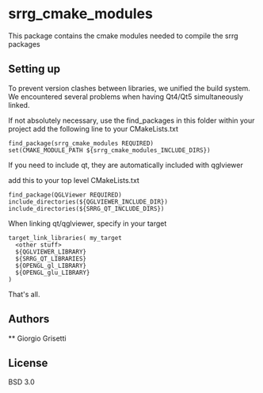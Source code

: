 # srrg_cmake_modules

This package contains the cmake modules needed to compile the srrg packages


## Setting up
To prevent version clashes between libraries, we unified the build system.
We encountered several problems when having Qt4/Qt5 simultaneously linked.

If not absolutely necessary, use the find_packages in this folder
within your project
add the following line to your CMakeLists.txt

```
find_package(srrg_cmake_modules REQUIRED)
set(CMAKE_MODULE_PATH ${srrg_cmake_modules_INCLUDE_DIRS})
```

If you need to include qt, they are automatically included
with qglviewer

add this to your top level CMakeLists.txt

```
find_package(QGLViewer REQUIRED)
include_directories(${QGLVIEWER_INCLUDE_DIR})
include_directories(${SRRG_QT_INCLUDE_DIRS})
```

When linking qt/qglviewer, specify in your target

```
target_link_libraries( my_target
  <other stuff>
  ${QGLVIEWER_LIBRARY} 
  ${SRRG_QT_LIBRARIES}
  ${OPENGL_gl_LIBRARY} 
  ${OPENGL_glu_LIBRARY}
)
```

That's all.

## Authors

** Giorgio Grisetti 

## License

BSD 3.0
